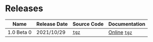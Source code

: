 # Releases

| Name | Release Date | Source Code | Documentation |
|-|-|-|-|
| 1.0 Beta 0 | 2021/10/29 | [`tgz`](https://mooreio.com/packages/uvml.tgz) | [Online]() [`tgz`]() |
